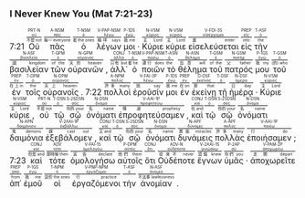 ### I Never Knew You (Mat 7:21-23)

7:21 <RUBY><ruby><ruby>Οὐ<rt>不是 not</rt></ruby><rt><a href='https://bible.fhl.net/new/s.php?N=0&k=03756&m='>οὐ</a></rt></ruby><rt>PRT-N</rt></RUBY> <RUBY><ruby><ruby>πᾶς<rt>每一 everyone</rt></ruby><rt><a href='https://bible.fhl.net/new/s.php?N=0&k=03956&m='>πᾶς</a></rt></ruby><rt>A-NSM</rt></RUBY> <RUBY><ruby><ruby>ὁ<rt>者 the ones</rt></ruby><rt><a href='https://bible.fhl.net/new/s.php?N=0&k=03588&m='>ὁ</a></rt></ruby><rt>T-NSM</rt></RUBY> <RUBY><ruby><ruby><span class='ptc'>λέγων</span><rt>稱呼 says</rt></ruby><rt><a href='https://bible.fhl.net/new/s.php?N=0&k=03004&m='>λέγω</a></rt></ruby><rt>V-PAP-NSM</rt></RUBY> <RUBY><ruby><ruby>μοι<rt>我 me</rt></ruby><rt><a href='https://bible.fhl.net/new/s.php?N=0&k=03427&m='>ἐγώ</a></rt></ruby><rt>P-1DS</rt></RUBY> · <RUBY><ruby><ruby>Κύριε<rt>主 Lord</rt></ruby><rt><a href='https://bible.fhl.net/new/s.php?N=0&k=02962&m='>κύριος</a></rt></ruby><rt>N-VSM</rt></RUBY> <RUBY><ruby><ruby>κύριε<rt>主 Lord</rt></ruby><rt><a href='https://bible.fhl.net/new/s.php?N=0&k=02962&m='>κύριος</a></rt></ruby><rt>N-VSM</rt></RUBY> <RUBY><ruby><ruby><span class='verb'>εἰσελεύσεται</span><rt>進 enter</rt></ruby><rt><a href='https://bible.fhl.net/new/s.php?N=0&k=01525&m='>εἰσέρχομαι</a></rt></ruby><rt>V-FDI-3S</rt></RUBY> <RUBY><ruby><ruby>εἰς<rt>into</rt></ruby><rt><a href='https://bible.fhl.net/new/s.php?N=0&k=01519&m='>εἰς</a></rt></ruby><rt>PREP</rt></RUBY> <RUBY><ruby><ruby>τὴν<rt>the</rt></ruby><rt><a href='https://bible.fhl.net/new/s.php?N=0&k=03588&m='>ὁ</a></rt></ruby><rt>T-ASF</rt></RUBY> <RUBY><ruby><ruby>βασιλείαν<rt>國 kingdom</rt></ruby><rt><a href='https://bible.fhl.net/new/s.php?N=0&k=00932&m='>βασιλεία</a></rt></ruby><rt>N-ASF</rt></RUBY> <RUBY><ruby><ruby>τῶν<rt>of the</rt></ruby><rt><a href='https://bible.fhl.net/new/s.php?N=0&k=03588&m='>ὁ</a></rt></ruby><rt>T-GPM</rt></RUBY> <RUBY><ruby><ruby>οὐρανῶν<rt>天的 heaven</rt></ruby><rt><a href='https://bible.fhl.net/new/s.php?N=0&k=03772&m='>οὐρανός</a></rt></ruby><rt>N-GPM</rt></RUBY> , <RUBY><ruby><ruby>ἀλλ᾽<rt>只有 but</rt></ruby><rt><a href='https://bible.fhl.net/new/s.php?N=0&k=00235&m='>ἀλλά</a></rt></ruby><rt>CONJ</rt></RUBY> <RUBY><ruby><ruby>ὁ<rt>者 he</rt></ruby><rt><a href='https://bible.fhl.net/new/s.php?N=0&k=03588&m='>ὁ</a></rt></ruby><rt>T-NSM</rt></RUBY> <RUBY><ruby><ruby><span class='ptc'>ποιῶν</span><rt>遵行 does</rt></ruby><rt><a href='https://bible.fhl.net/new/s.php?N=0&k=04160&m='>ποιέω</a></rt></ruby><rt>V-PAP-NSM</rt></RUBY> <RUBY><ruby><ruby>τὸ<rt>the</rt></ruby><rt><a href='https://bible.fhl.net/new/s.php?N=0&k=03588&m='>ὁ</a></rt></ruby><rt>T-ASN</rt></RUBY> <RUBY><ruby><ruby>θέλημα<rt>旨意 will</rt></ruby><rt><a href='https://bible.fhl.net/new/s.php?N=0&k=02307&m='>θέλημα</a></rt></ruby><rt>N-ASN</rt></RUBY> <RUBY><ruby><ruby>τοῦ<rt>of the</rt></ruby><rt><a href='https://bible.fhl.net/new/s.php?N=0&k=03588&m='>ὁ</a></rt></ruby><rt>T-GSM</rt></RUBY> <RUBY><ruby><ruby>πατρός<rt>父 father</rt></ruby><rt><a href='https://bible.fhl.net/new/s.php?N=0&k=03962&m='>πατήρ</a></rt></ruby><rt>N-GSM</rt></RUBY> <RUBY><ruby><ruby>μου<rt>我 my</rt></ruby><rt><a href='https://bible.fhl.net/new/s.php?N=0&k=03450&m='>ἐγώ</a></rt></ruby><rt>P-1GS</rt></RUBY> <RUBY><ruby><ruby>τοῦ<rt>(的) who</rt></ruby><rt><a href='https://bible.fhl.net/new/s.php?N=0&k=03588&m='>ὁ</a></rt></ruby><rt>T-GSM</rt></RUBY> <RUBY><ruby><ruby>ἐν<rt>在 上 in</rt></ruby><rt><a href='https://bible.fhl.net/new/s.php?N=0&k=01722&m='>ἐν</a></rt></ruby><rt>PREP</rt></RUBY> <RUBY><ruby><ruby>τοῖς<rt>the</rt></ruby><rt><a href='https://bible.fhl.net/new/s.php?N=0&k=03588&m='>ὁ</a></rt></ruby><rt>T-DPM</rt></RUBY> <RUBY><ruby><ruby>οὐρανοῖς<rt>天上 heaven</rt></ruby><rt><a href='https://bible.fhl.net/new/s.php?N=0&k=03772&m='>οὐρανός</a></rt></ruby><rt>N-DPM</rt></RUBY> . 7:22 <RUBY><ruby><ruby>πολλοὶ<rt>許多 many</rt></ruby><rt><a href='https://bible.fhl.net/new/s.php?N=0&k=04183&m='>πολύς</a></rt></ruby><rt>A-NPM</rt></RUBY> <RUBY><ruby><ruby><span class='verb'>ἐροῦσίν</span><rt>說 say</rt></ruby><rt><a href='https://bible.fhl.net/new/s.php?N=0&k=02046&m='>λέγω</a></rt></ruby><rt>V-FAI-3P</rt></RUBY> <RUBY><ruby><ruby>μοι<rt>我 me</rt></ruby><rt><a href='https://bible.fhl.net/new/s.php?N=0&k=03427&m='>ἐγώ</a></rt></ruby><rt>P-1DS</rt></RUBY> <RUBY><ruby><ruby>ἐν<rt>在 on</rt></ruby><rt><a href='https://bible.fhl.net/new/s.php?N=0&k=01722&m='>ἐν</a></rt></ruby><rt>PREP</rt></RUBY> <RUBY><ruby><ruby>ἐκείνῃ<rt>那 that</rt></ruby><rt><a href='https://bible.fhl.net/new/s.php?N=0&k=01565&m='>ἐκεῖνος</a></rt></ruby><rt>D-DSF</rt></RUBY> <RUBY><ruby><ruby>τῇ<rt></rt></ruby><rt><a href='https://bible.fhl.net/new/s.php?N=0&k=03588&m='>ὁ</a></rt></ruby><rt>T-DSF</rt></RUBY> <RUBY><ruby><ruby>ἡμέρᾳ<rt>日 day</rt></ruby><rt><a href='https://bible.fhl.net/new/s.php?N=0&k=02250&m='>ἡμέρα</a></rt></ruby><rt>N-DSF</rt></RUBY> · <RUBY><ruby><ruby>Κύριε<rt>主 Lord</rt></ruby><rt><a href='https://bible.fhl.net/new/s.php?N=0&k=02962&m='>κύριος</a></rt></ruby><rt>N-VSM</rt></RUBY> <RUBY><ruby><ruby>κύριε<rt>主 Lord</rt></ruby><rt><a href='https://bible.fhl.net/new/s.php?N=0&k=02962&m='>κύριος</a></rt></ruby><rt>N-VSM</rt></RUBY> , <RUBY><ruby><ruby>οὐ<rt>不是 not</rt></ruby><rt><a href='https://bible.fhl.net/new/s.php?N=0&k=03756&m='>οὐ</a></rt></ruby><rt>PRT-N</rt></RUBY> <RUBY><ruby><ruby>τῷ<rt></rt></ruby><rt><a href='https://bible.fhl.net/new/s.php?N=0&k=03588&m='>ὁ</a></rt></ruby><rt>T-DSN</rt></RUBY> <RUBY><ruby><ruby>σῷ<rt>你的 your</rt></ruby><rt><a href='https://bible.fhl.net/new/s.php?N=0&k=04674&m='>σός</a></rt></ruby><rt>S-2SDSN</rt></RUBY> <RUBY><ruby><ruby>ὀνόματι<rt>名 name</rt></ruby><rt><a href='https://bible.fhl.net/new/s.php?N=0&k=03686&m='>ὄνομα</a></rt></ruby><rt>N-DSN</rt></RUBY> <RUBY><ruby><ruby><span class='verb'>ἐπροφητεύσαμεν</span><rt>傳道 prophesy</rt></ruby><rt><a href='https://bible.fhl.net/new/s.php?N=0&k=04395&m='>προφητεύω</a></rt></ruby><rt>V-AAI-1P</rt></RUBY> , <RUBY><ruby><ruby>καὶ<rt>也 and</rt></ruby><rt><a href='https://bible.fhl.net/new/s.php?N=0&k=02532&m='>καί</a></rt></ruby><rt>CONJ</rt></RUBY> <RUBY><ruby><ruby>τῷ<rt></rt></ruby><rt><a href='https://bible.fhl.net/new/s.php?N=0&k=03588&m='>ὁ</a></rt></ruby><rt>T-DSN</rt></RUBY> <RUBY><ruby><ruby>σῷ<rt>你的 your</rt></ruby><rt><a href='https://bible.fhl.net/new/s.php?N=0&k=04674&m='>σός</a></rt></ruby><rt>S-2SDSN</rt></RUBY> <RUBY><ruby><ruby>ὀνόματι<rt>名 name</rt></ruby><rt><a href='https://bible.fhl.net/new/s.php?N=0&k=03686&m='>ὄνομα</a></rt></ruby><rt>N-DSN</rt></RUBY> <RUBY><ruby><ruby>δαιμόνια<rt>鬼 demons</rt></ruby><rt><a href='https://bible.fhl.net/new/s.php?N=0&k=01140&m='>δαιμόνιον</a></rt></ruby><rt>N-APN</rt></RUBY> <RUBY><ruby><ruby><span class='verb'>ἐξεβάλομεν</span><rt>趕 cast out</rt></ruby><rt><a href='https://bible.fhl.net/new/s.php?N=0&k=01544&m='>ἐκβάλλω</a></rt></ruby><rt>V-2AAI-1P</rt></RUBY> , <RUBY><ruby><ruby>καὶ<rt>又 and</rt></ruby><rt><a href='https://bible.fhl.net/new/s.php?N=0&k=02532&m='>καί</a></rt></ruby><rt>CONJ</rt></RUBY> <RUBY><ruby><ruby>τῷ<rt></rt></ruby><rt><a href='https://bible.fhl.net/new/s.php?N=0&k=03588&m='>ὁ</a></rt></ruby><rt>T-DSN</rt></RUBY> <RUBY><ruby><ruby>σῷ<rt>你的 your</rt></ruby><rt><a href='https://bible.fhl.net/new/s.php?N=0&k=04674&m='>σός</a></rt></ruby><rt>S-2SDSN</rt></RUBY> <RUBY><ruby><ruby>ὀνόματι<rt>名 name</rt></ruby><rt><a href='https://bible.fhl.net/new/s.php?N=0&k=03686&m='>ὄνομα</a></rt></ruby><rt>N-DSN</rt></RUBY> <RUBY><ruby><ruby>δυνάμεις<rt>異能 miracles</rt></ruby><rt><a href='https://bible.fhl.net/new/s.php?N=0&k=01411&m='>δύναμις</a></rt></ruby><rt>N-APF</rt></RUBY> <RUBY><ruby><ruby>πολλὰς<rt>許多 many</rt></ruby><rt><a href='https://bible.fhl.net/new/s.php?N=0&k=04183&m='>πολύς</a></rt></ruby><rt>A-APF</rt></RUBY> <RUBY><ruby><ruby><span class='verb'>ἐποιήσαμεν</span><rt>行 do</rt></ruby><rt><a href='https://bible.fhl.net/new/s.php?N=0&k=04160&m='>ποιέω</a></rt></ruby><rt>V-AAI-1P</rt></RUBY> ; 7:23 <RUBY><ruby><ruby>καὶ<rt>但是 and</rt></ruby><rt><a href='https://bible.fhl.net/new/s.php?N=0&k=02532&m='>καί</a></rt></ruby><rt>CONJ</rt></RUBY> <RUBY><ruby><ruby>τότε<rt>那時候 then</rt></ruby><rt><a href='https://bible.fhl.net/new/s.php?N=0&k=05119&m='>τότε</a></rt></ruby><rt>ADV</rt></RUBY> <RUBY><ruby><ruby><span class='verb'>ὁμολογήσω</span><rt>宣告 declare</rt></ruby><rt><a href='https://bible.fhl.net/new/s.php?N=0&k=03670&m='>ὁμολογέω</a></rt></ruby><rt>V-FAI-1S</rt></RUBY> <RUBY><ruby><ruby>αὐτοῖς<rt>他們 them</rt></ruby><rt><a href='https://bible.fhl.net/new/s.php?N=0&k=00846&m='>αὐτός</a></rt></ruby><rt>P-DPM</rt></RUBY> <RUBY><ruby><ruby>ὅτι<rt></rt></ruby><rt><a href='https://bible.fhl.net/new/s.php?N=0&k=03754&m='>ὅτι</a></rt></ruby><rt>CONJ</rt></RUBY> <RUBY><ruby><ruby>Οὐδέποτε<rt>從來不 never</rt></ruby><rt><a href='https://bible.fhl.net/new/s.php?N=0&k=03763&m='>οὐδέποτε</a></rt></ruby><rt>ADV-N</rt></RUBY> <RUBY><ruby><ruby><span class='verb'>ἔγνων</span><rt>認識 knew</rt></ruby><rt><a href='https://bible.fhl.net/new/s.php?N=0&k=01097&m='>γινώσκω</a></rt></ruby><rt>V-2AAI-1S</rt></RUBY> <RUBY><ruby><ruby>ὑμᾶς<rt>你們 you</rt></ruby><rt><a href='https://bible.fhl.net/new/s.php?N=0&k=05209&m='>σύ</a></rt></ruby><rt>P-2AP</rt></RUBY> · <RUBY><ruby><ruby><span class='verb'>ἀποχωρεῖτε</span><rt>走開 depart</rt></ruby><rt><a href='https://bible.fhl.net/new/s.php?N=0&k=00672&m='>ἀποχωρέω</a></rt></ruby><rt>V-PAM-2P</rt></RUBY> <RUBY><ruby><ruby>ἀπ᾽<rt>from</rt></ruby><rt><a href='https://bible.fhl.net/new/s.php?N=0&k=00575&m='>ἀπό</a></rt></ruby><rt>PREP</rt></RUBY> <RUBY><ruby><ruby>ἐμοῦ<rt>我 me</rt></ruby><rt><a href='https://bible.fhl.net/new/s.php?N=0&k=01473&m='>ἐγώ</a></rt></ruby><rt>P-1GS</rt></RUBY> <RUBY><ruby><ruby>οἱ<rt>這些 the ones</rt></ruby><rt><a href='https://bible.fhl.net/new/s.php?N=0&k=03588&m='>ὁ</a></rt></ruby><rt>T-NPM</rt></RUBY> <RUBY><ruby><ruby><span class='ptc'>ἐργαζόμενοι</span><rt>行 practice</rt></ruby><rt><a href='https://bible.fhl.net/new/s.php?N=0&k=02038&m='>ἐργάζομαι</a></rt></ruby><rt>V-PNP-NPM</rt></RUBY> <RUBY><ruby><ruby>τὴν<rt></rt></ruby><rt><a href='https://bible.fhl.net/new/s.php?N=0&k=03588&m='>ὁ</a></rt></ruby><rt>T-ASF</rt></RUBY> <RUBY><ruby><ruby>ἀνομίαν<rt>不法事 lawlessness</rt></ruby><rt><a href='https://bible.fhl.net/new/s.php?N=0&k=00458&m='>ἀνομία</a></rt></ruby><rt>N-ASF</rt></RUBY> . 